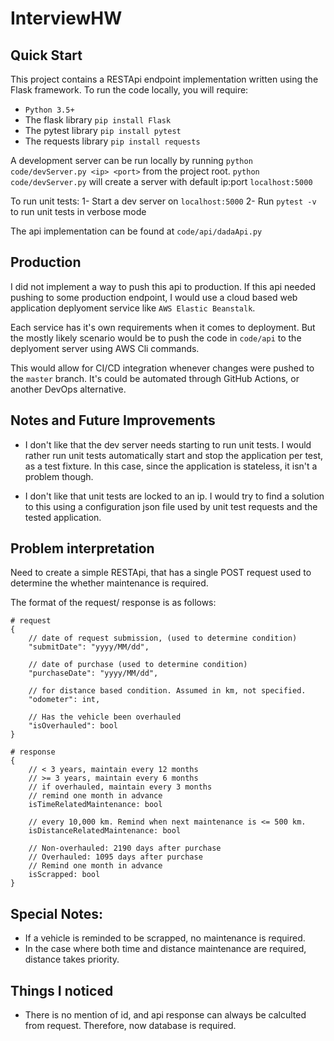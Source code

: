 # InterviewHW

## Quick Start
This project contains a RESTApi endpoint implementation written using the Flask framework. To run the code locally, you will require:
* `Python 3.5+`
* The flask library `pip install Flask`
* The pytest library `pip install pytest`
* The requests library `pip install requests`

A development server can be run locally by running `python code/devServer.py <ip> <port>` from the project root. `python code/devServer.py` will create a server with default ip:port `localhost:5000`

To run unit tests:
1- Start a dev server on `localhost:5000`
2- Run `pytest -v` to run unit tests in verbose mode

The api implementation can be found at `code/api/dadaApi.py`

## Production
I did not implement a way to push this api to production. If this api needed pushing to some production endpoint, I would use a cloud based web application deplyoment service like `AWS Elastic Beanstalk`.

Each service has it's own requirements when it comes to deployment. But the mostly likely scenario would be to push the code in `code/api` to the deplyoment server using AWS Cli commands. 

This would allow for CI/CD integration whenever changes were pushed to the `master` branch. It's could be automated through GitHub Actions, or another DevOps alternative. 

## Notes and Future Improvements
* I don't like that the dev server needs starting to run unit tests. I would rather run unit tests automatically start and stop the application per test, as a test fixture. In this case, since the application is stateless, it isn't a problem though. 

* I don't like that unit tests are locked to an ip. I would try to find a solution to this using a configuration json file used by unit test requests and the tested application. 

## Problem interpretation
Need to create a simple RESTApi, that has a single POST request used to determine the whether maintenance is required. 

The format of the request/ response is as follows:

```
# request
{
    // date of request submission, (used to determine condition)
    "submitDate": "yyyy/MM/dd",

    // date of purchase (used to determine condition)
    "purchaseDate": "yyyy/MM/dd",

    // for distance based condition. Assumed in km, not specified. 
    "odometer": int,

    // Has the vehicle been overhauled
    "isOverhauled": bool
}

# response
{
    // < 3 years, maintain every 12 months
    // >= 3 years, maintain every 6 months
    // if overhauled, maintain every 3 months
    // remind one month in advance
    isTimeRelatedMaintenance: bool
    
    // every 10,000 km. Remind when next maintenance is <= 500 km.
    isDistanceRelatedMaintenance: bool
    
    // Non-overhauled: 2190 days after purchase
    // Overhauled: 1095 days after purchase
    // Remind one month in advance
    isScrapped: bool
}
```

## Special Notes:
* If a vehicle is reminded to be scrapped, no maintenance is required. 
* In the case where both time and distance maintenance are required, distance takes priority.  

## Things I noticed
* There is no mention of id, and api response can always be calculted from request. Therefore, now database is required. 
